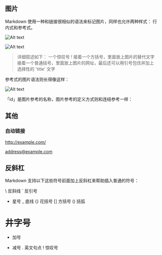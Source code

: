 ## 图片
Markdown 使用一种和链接很相似的语法来标记图片，同样也允许两种样式： 行内式和参考式。

![Alt text](/path/to/img.jpg)

![Alt text](/path/to/img.jpg "Optional title")

> 详细叙述如下：
> 一个惊叹号 !
> 接着一个方括号，里面放上图片的替代文字
> 接着一个普通括号，里面放上图片的网址，最后还可以用引号包住并加上 选择性的 'title' 文字

参考式的图片语法则长得像这样：

![Alt text][id]

「id」是图片参考的名称，图片参考的定义方式则和连结参考一样：

[id]: url/to/image  "Optional title attribute"

## 其他
### 自动链接
<http://example.com/>

<address@example.com>

## 反斜杠
Markdown 支持以下这些符号前面加上反斜杠来帮助插入普通的符号：

\   反斜线
`   反引号
*   星号
_   底线
{}  花括号
[]  方括号
()  括弧
#   井字号
+   加号
-   减号
.   英文句点
!   惊叹号
